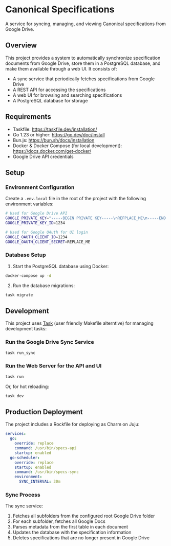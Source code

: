 # Canonical Specifications

A service for syncing, managing, and viewing Canonical specifications from Google Drive.


## Overview

This project provides a system to automatically synchronize specification documents from Google Drive, store them in a PostgreSQL database, and make them available through a web UI. It consists of:

- A sync service that periodically fetches specifications from Google Drive
- A REST API for accessing the specifications
- A web UI for browsing and searching specifications
- A PostgreSQL database for storage


## Requirements

- Taskfile: https://taskfile.dev/installation/
- Go 1.23 or higher: https://go.dev/doc/install
- Bun.js: https://bun.sh/docs/installation
- Docker & Docker Compose (for local development): https://docs.docker.com/get-docker/
- Google Drive API credentials

## Setup



### Environment Configuration

Create a `.env.local` file in the root of the project with the following environment variables:

```bash
# Used for Google Drive API
GOOGLE_PRIVATE_KEY="-----BEGIN PRIVATE KEY-----\nREFPLACE_ME\n-----END PRIVATE KEY-----"
GOOGLE_PRIVATE_KEY_ID=1234

# Used for Google OAuth for UI login
GOOGLE_OAUTH_CLIENT_ID=1234
GOOGLE_OAUTH_CLIENT_SECRET=REPLACE_ME
```

### Database Setup

1. Start the PostgreSQL database using Docker:

```bash
docker-compose up -d
```

2. Run the database migrations:

```bash
task migrate
```

## Development

This project uses [Task](https://taskfile.dev/) (user friendly Makefile alterntive) for managing development tasks:

### Run the Google Drive Sync Service

```bash
task run_sync
```

### Run the Web Server for the API and UI

```bash
task run
```

Or, for hot reloading:

```bash
task dev
```

## Production Deployment
The project includes a Rockfile for deploying as Charm on Juju:

```yaml
services:
  go:
    override: replace
    command: /usr/bin/specs-api
    startup: enabled
  go-scheduler:
    override: replace
    startup: enabled
    command: /usr/bin/specs-sync
    environment:
      SYNC_INTERVAL: 30m
```

### Sync Process

The sync service:
1. Fetches all subfolders from the configured root Google Drive folder
2. For each subfolder, fetches all Google Docs
3. Parses metadata from the first table in each document
4. Updates the database with the specification information
5. Deletes specifications that are no longer present in Google Drive
